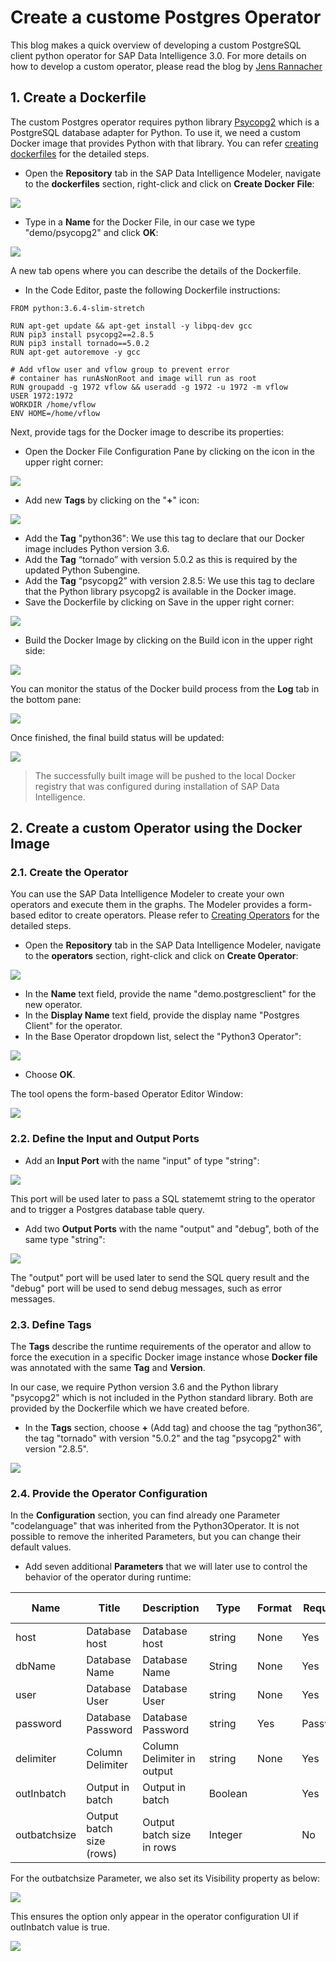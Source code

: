# Create a custome Postgres Operator
This blog makes a quick overview of developing a custom PostgreSQL client python operator for SAP Data Intelligence 3.0.
For more details on how to develop a custom operator, please read the blog by  [Jens Rannacher](https://blogs.sap.com/2018/01/23/sap-data-hub-develop-a-custom-pipeline-operator-with-own-dockerfile-part-3/)

## 1. Create a Dockerfile
The custom Postgres operator requires python library [Psycopg2](https://www.psycopg.org/) which is a PostgreSQL database adapter for Python. To use it, we need a custom Docker image that provides Python with that library. You can refer [creating dockerfiles](https://help.sap.com/viewer/aff95eebc2e04c44816e6ff0d21c3c88/3.0.latest/en-US/62d1df08fa384d0e88bbe9b7cbd2c3fb.html) for the detailed steps. 
- Open the **Repository** tab in the SAP Data Intelligence Modeler, navigate to the **dockerfiles** section, right-click and click on **Create Docker File**:

![](images/dockerfileChooseFolder.png)

- Type in a **Name** for the Docker File, in our case we type "demo/psycopg2" and click **OK**:

![](images/dockerfileCreateDockerfile.png)


A new tab opens where you can describe the details of the Dockerfile.
- In the Code Editor, paste the following Dockerfile instructions:

```
FROM python:3.6.4-slim-stretch

RUN apt-get update && apt-get install -y libpq-dev gcc
RUN pip3 install psycopg2==2.8.5
RUN pip3 install tornado==5.0.2
RUN apt-get autoremove -y gcc

# Add vflow user and vflow group to prevent error
# container has runAsNonRoot and image will run as root
RUN groupadd -g 1972 vflow && useradd -g 1972 -u 1972 -m vflow
USER 1972:1972
WORKDIR /home/vflow
ENV HOME=/home/vflow
```

Next, provide tags for the Docker image to describe its properties:
- Open the Docker File Configuration Pane by clicking on the icon in the upper right corner:

![](images/dockerfileOpenTag.png)

- Add new **Tags** by clicking on the "**+**" icon:

![](images/dockerfileAddTags.png)

- Add the **Tag** "python36": We use this tag to declare that our Docker image includes Python version 3.6.
- Add the **Tag** “tornado” with version 5.0.2 as this is required by the updated Python Subengine.
- Add the **Tag** “psycopg2” with version 2.8.5: We use this tag to declare that the Python library psycopg2 is available in the Docker image.
- Save the Dockerfile by clicking on Save in the upper right corner:

![](images/dockerfileSave.png)

- Build the Docker Image by clicking on the Build icon in the upper right side:

![](images/dockerfileBuild.png)

You can monitor the status of the Docker build process from the **Log** tab in the bottom pane:

![](images/dockerfileBuildMonitor.png)

Once finished, the final build status will be updated:

![](images/dockerfileBuildComplete.png)

> The successfully built image will be pushed to the local Docker registry that was configured during installation of SAP Data Intelligence.

## 2. Create a custom Operator using the Docker Image
### 2.1. Create the Operator
You can use the SAP Data Intelligence Modeler to create your own operators and execute them in the graphs. The Modeler provides a form-based editor to create operators. Please refer to [Creating Operators](https://help.sap.com/viewer/aff95eebc2e04c44816e6ff0d21c3c88/3.0.latest/en-US/049d2f3cc69c4281a3f4570c0d2d066e.html) for the detailed steps.
- Open the **Repository** tab in the SAP Data Intelligence Modeler, navigate to the **operators** section, right-click and click on **Create Operator**:

![](images/OperatorCreateStart.png)

- In the **Name** text field, provide the name "demo.postgresclient" for the new operator.
- In the **Display Name** text field, provide the display name "Postgres Client" for the operator.
- In the Base Operator dropdown list, select the "Python3 Operator":

![](images/OperatorCreateDlg.png)

- Choose **OK**.

The tool opens the form-based Operator Editor Window:

![](images/OperatorCreateFormWnd.png)

### 2.2. Define the Input and Output Ports
- Add an **Input Port** with the name "input" of type "string":

![](images/OperatorCreatePortIn.png)

This port will be used later to pass a SQL statememt string to the operator and to trigger a Postgres database table query.

- Add two **Output Ports** with the name "output" and "debug", both of the same type "string":

![](images/OperatorCreatePortOut.png)

The "output" port will be used later to send the SQL query result and the "debug" port will be used to send debug messages, such as error messages.

### 2.3. Define Tags
The **Tags** describe the runtime requirements of the operator and allow to force the execution in a specific Docker image instance whose **Docker file** was annotated with the same **Tag** and **Version**.

In our case, we require Python version 3.6 and the Python library "psycopg2" which is not included in the Python standard library. Both are provided by the Dockerfile which we have created before.

- In the **Tags** section, choose **+** (Add tag) and choose the tag “python36”, the tag "tornado" with version "5.0.2" and the tag "psycopg2" with version "2.8.5".

![](images/OperatorCreateAddTags.png)

### 2.4. Provide the Operator Configuration
In the **Configuration** section, you can find already one Parameter "codelanguage" that was inherited from the Python3Operator. It is not possible to remove the inherited Parameters, but you can change their default values.

- Add seven additional **Parameters** that we will later use to control the behavior of the operator during runtime:

Name | Title | Description | Type | Format | Required | Default-Value |
---|---|---|---|---|---|---|
host | Database host | Database host | string | None | Yes | remotehost |
dbName | Database Name | Database Name | String | None | Yes | test |
user | Database User | Database User| string | None | Yes | test |
password | Database Password | Database Password | string | Yes | Password |
delimiter | Column Delimiter | Column Delimiter in output | string | None | Yes | , |
outInbatch  | Output in batch | Output in batch | Boolean | | Yes | False |
outbatchsize | Output batch size (rows) | Output batch size in rows | Integer | | No | 10 |

For the outbatchsize Parameter, we also set its Visibility property as below:

![](images/OperatorCreateConfigVisibility.png)

This ensures the option only appear in the operator configuration UI if outInbatch value is true.

![](images/OperatorCreateConfig.png)